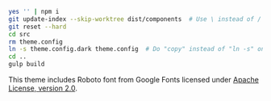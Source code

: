 ```bash
yes '' | npm i
git update-index --skip-worktree dist/components  # Use \ instead of / on Windows
git reset --hard
cd src
rm theme.config
ln -s theme.config.dark theme.config  # Do "copy" instead of "ln -s" on Windows
cd ..
gulp build
```

This theme includes Roboto font from Google Fonts
licensed under [Apache License, version 2.0](http://www.apache.org/licenses/LICENSE-2.0.html).
